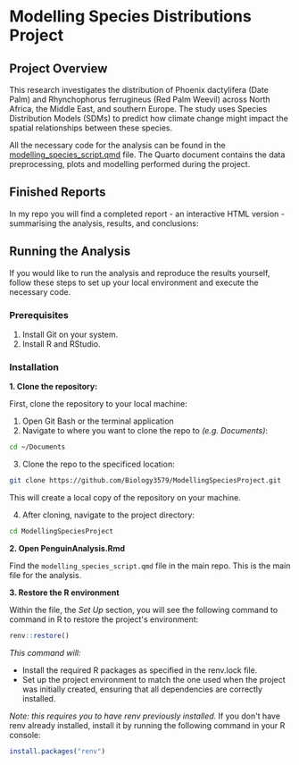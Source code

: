 # Modelling Species Distributions Project

## Project Overview
This research investigates the distribution of Phoenix dactylifera (Date Palm) and Rhynchophorus ferrugineus (Red Palm Weevil) across North Africa, the Middle East, and southern Europe. The study uses Species Distribution Models (SDMs) to predict how climate change might impact the spatial relationships between these species.

All the necessary code for the analysis can be found in the [modelling_species_script.qmd](modelling_species_script.qmd) file. The Quarto document contains the data preprocessing, plots and modelling performed during the project.

## Finished Reports

In my repo you will find a completed report - an interactive HTML version - summarising the analysis, results, and conclusions:

## Running the Analysis
If you would like to run the analysis and reproduce the results yourself, follow these steps to set up your local environment and execute the necessary code.

### Prerequisites
1. Install Git on your system.
2. Install R and RStudio.

### Installation
**1. Clone the repository:**

First, clone the repository to your local machine: 
1. Open Git Bash or the terminal application
2. Navigate to where you want to clone the repo to _(e.g. Documents)_:
```bash
cd ~/Documents
```
3. Clone the repo to the specificed location:
```bash
git clone https://github.com/Biology3579/ModellingSpeciesProject.git
```
This will create a local copy of the repository on your machine.

4. After cloning, navigate to the project directory:
```bash
cd ModellingSpeciesProject
```

**2. Open PenguinAnalysis.Rmd**

Find the `modelling_species_script.qmd` file in the main repo.
This is the main file for the analysis.

**3. Restore the R environment**

Within the file, the *Set Up* section, you will see the following command to command in R to restore the project's environment:
```r
renv::restore()
```
*This command will:*

 - Install the required R packages as specified in the renv.lock file.
 - Set up the project environment to match the one used when the project was initially created, ensuring that all dependencies are correctly installed.

*Note: this requires you to have renv previously installed.*
If you don't have renv already installed, install it by running the following command in your R console:
```r
install.packages("renv")
```
